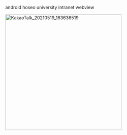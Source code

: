 android hoseo university intranet webview

<img width="366" alt="KakaoTalk_20210519_163636519" src="https://user-images.githubusercontent.com/59774709/118986101-01315d00-b9ba-11eb-8337-5bc586343e83.png">